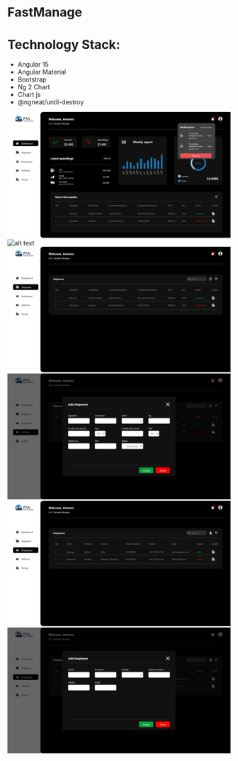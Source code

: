 # FastManage

# Technology Stack:
- Angular 15
- Angular Material
- Bootstrap
- Ng 2 Chart
- Chart js
- @ngneat/until-destroy

![alt text](./Home.png)
![alt text](./Vehicles.png)
![alt text](./Shipment.png)
![alt text](./Add-Shipment.png)
![alt text](./Employees.png)
![alt text](./Add-Employees.png)
